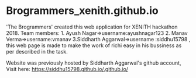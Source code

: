 # Brogrammers_xenith.github.io

'The Brogrammers' created this web application for XENITH hackathon 2018. Team members: 1. Ayush Nagar=>username:ayushnagar123 2. Manav Verma=>username:vmanav 3.Siddharth Aggarwal=>username :siddhu15798 , this web page is made to make the work of richi easy in his bussiness as per described in the task.

Website was previously hosted by Siddharth Aggarwal's github account, Visit here: https://siddhu15798.github.io/.github.io/
